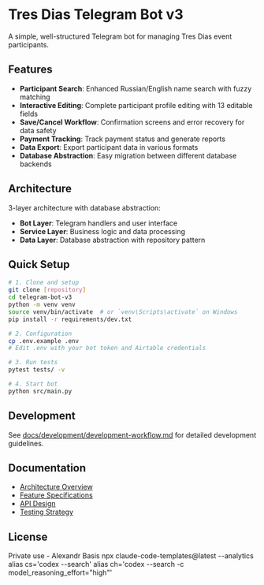 # Tres Dias Telegram Bot v3

A simple, well-structured Telegram bot for managing Tres Dias event participants.

## Features

- **Participant Search**: Enhanced Russian/English name search with fuzzy matching
- **Interactive Editing**: Complete participant profile editing with 13 editable fields
- **Save/Cancel Workflow**: Confirmation screens and error recovery for data safety
- **Payment Tracking**: Track payment status and generate reports  
- **Data Export**: Export participant data in various formats
- **Database Abstraction**: Easy migration between different database backends

## Architecture

3-layer architecture with database abstraction:
- **Bot Layer**: Telegram handlers and user interface
- **Service Layer**: Business logic and data processing
- **Data Layer**: Database abstraction with repository pattern

## Quick Setup

```bash
# 1. Clone and setup
git clone [repository]
cd telegram-bot-v3
python -m venv venv
source venv/bin/activate  # or `venv\Scripts\activate` on Windows
pip install -r requirements/dev.txt

# 2. Configuration
cp .env.example .env
# Edit .env with your bot token and Airtable credentials

# 3. Run tests
pytest tests/ -v

# 4. Start bot
python src/main.py
```

## Development

See [docs/development/development-workflow.md](docs/development/development-workflow.md) for detailed development guidelines.

## Documentation

- [Architecture Overview](docs/architecture/architecture-overview.md)
- [Feature Specifications](docs/business/feature-specifications.md)
- [API Design](docs/architecture/api-design.md)
- [Testing Strategy](docs/development/testing-strategy.md)

## License

Private use - Alexandr Basis
npx claude-code-templates@latest --analytics
alias cs='codex --search'
alias ch='codex --search -c model_reasoning_effort="high"'